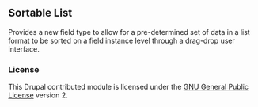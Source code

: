 ## Sortable List

Provides a new field type to allow for a pre-determined set of data in a list format to be sorted on a field instance level through a drag-drop user interface.

### License

This Drupal contributed module is licensed under the [GNU General Public License](./LICENSE.md) version 2.
